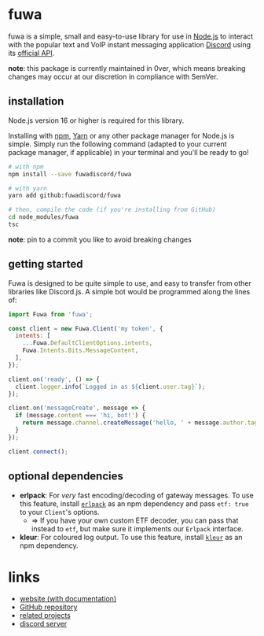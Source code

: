 # fuwa

fuwa is a simple, small and easy-to-use library for use in
[Node.js](https://nodejs.org) to interact with the popular text and VoIP instant
messaging application [Discord](https://discord.com) using its
[official API](https://discord.com/developers/docs).

**note**: this package is currently maintained in 0ver, which means breaking
changes may occur at our discretion in compliance with SemVer.

## installation

Node.js version 16 or higher is required for this library.

Installing with [npm](https://npmjs.com), [Yarn](https://yarnpkg.com) or any
other package manager for Node.js is simple. Simply run the following command
(adapted to your current package manager, if applicable) in your terminal and
you'll be ready to go!

```sh
# with npm
npm install --save fuwadiscord/fuwa

# with yarn
yarn add github:fuwadiscord/fuwa

# then, compile the code (if you're installing from GitHub)
cd node_modules/fuwa
tsc
```

**note**: pin to a commit you like to avoid breaking changes

## getting started

Fuwa is designed to be quite simple to use, and easy to transfer from other
libraries like Discord.js. A simple bot would be programmed along the lines of:

```js
import Fuwa from 'fuwa';

const client = new Fuwa.Client('my token', {
  intents: [
    ...Fuwa.DefaultClientOptions.intents,
    Fuwa.Intents.Bits.MessageContent,
  ],
});

client.on('ready', () => {
  client.logger.info(`Logged in as ${client.user.tag}`);
});

client.on('messageCreate', message => {
  if (message.content === 'hi, bot!') {
    return message.channel.createMessage('hello, ' + message.author.tag);
  }
});

client.connect();
```

## optional dependencies

- **erlpack**: For _very_ fast encoding/decoding of gateway messages. To use
  this feature, install [`erlpack`](https://npm.im/erlpack) as an npm dependency
  and pass `etf: true` to your `Client`'s options.
  - => If you have your own custom ETF decoder, you can pass that instead to
    `etf`, but make sure it implements our `Erlpack` interface.
- **kleur**: For coloured log output. To use this feature, install
  [`kleur`](https://npm.im/kleur) as an npm dependency.

# links

- [website (with documentation)](https://fuwadiscord.github.io/fuwa)
- [GitHub repository](https://github.com/FuwaDiscord/fuwa)
- [related projects](https://discord.com/developers/docs/topics/community-resources)
- [discord server](https://discord.gg/tDG9BMz5s7)
